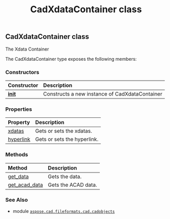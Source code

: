 ﻿---
title: CadXdataContainer class
second_title: Aspose.CAD for Python via .NET API References
description: 
type: docs
weight: 1300
url: /aspose.cad.fileformats.cad.cadobjects/cadxdatacontainer/
is_root: false
---

## CadXdataContainer class

The Xdata Container



The CadXdataContainer type exposes the following members:

### Constructors
| Constructor | Description |
| :- | :- |
| [__init__](/cad/python-net/aspose.cad.fileformats.cad.cadobjects/cadxdatacontainer/__init__/#) | Constructs a new instance of CadXdataContainer |


### Properties
| Property | Description |
| :- | :- |
| [xdatas](/cad/python-net/aspose.cad.fileformats.cad.cadobjects/cadxdatacontainer/xdatas) | Gets or sets the xdatas. |
| [hyperlink](/cad/python-net/aspose.cad.fileformats.cad.cadobjects/cadxdatacontainer/hyperlink) | Gets or sets the hyperlink. |


### Methods
| Method | Description |
| :- | :- |
| [get_data](/cad/python-net/aspose.cad.fileformats.cad.cadobjects/cadxdatacontainer/get_data/#str) | Gets the data. |
| [get_acad_data](/cad/python-net/aspose.cad.fileformats.cad.cadobjects/cadxdatacontainer/get_acad_data/#) | Gets the ACAD data. |



### See Also
* module [`aspose.cad.fileformats.cad.cadobjects`](..)
